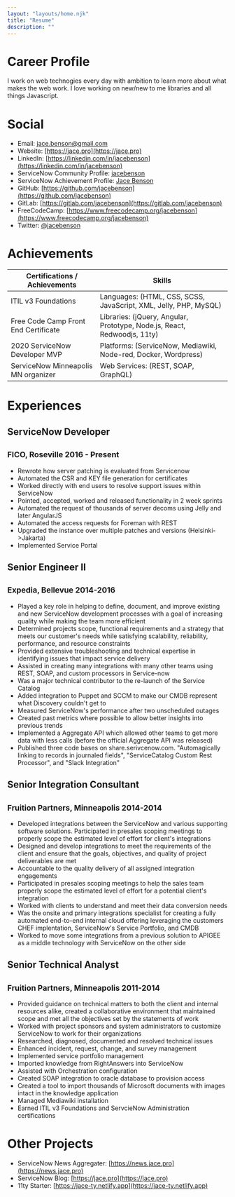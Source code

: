 ```yaml
---
layout: "layouts/home.njk"
title: "Resume"
description: ""
---
```


# Career Profile

I work on web technogies every day with ambition to learn more about what makes the web work. I love working on new/new to me libraries and all things Javascript.

# Social

* Email: [jace.benson@gmail.com](mailto:jace.benson@gmail.com)
* Website: [https://jace.pro](https://jace.pro)
* LinkedIn: [https://linkedin.com/in/jacebenson](https://linkedin.com/in/jacebenson)
* ServiceNow Community Profile: [jacebenson](https://community.servicenow.com/community?id=community_user_profile&user=d6625a69dbd81fc09c9ffb651f9619fc) 
* ServiceNow Achievement Profile: [Jace Benson](https://account.servicenow.com/personal-data/11ea0a1c9/44c1dcf80/a806e4a75/ae71ePNYP/resume.html)
* GitHub: [https://github.com/jacebenson](https://github.com/jacebenson)
* GitLab: [https://gitlab.com/jacebenson](https://gitlab.com/jacebenson)
* FreeCodeCamp: [https://www.freecodecamp.org/jacebenson](https://www.freecodecamp.org/jacebenson)
* Twitter: [@jacebenson](https://twitter.com/jacebenson)

# Achievements

| Certifications / Achievements                  | Skills                                                                   | 
| ---------------------------------------------- | ------------------------------------------------------------------------ |
| ITIL v3 Foundations                            | Languages: (HTML, CSS, SCSS, JavaScript, XML, Jelly, PHP, MySQL)         |
| Free Code Camp Front End Certificate           | Libraries: (jQuery, Angular, Prototype, Node.js, React, Redwoodjs, 11ty) |
| 2020 ServiceNow Developer MVP                  | Platforms: (ServiceNow, Mediawiki, Node-red, Docker, Wordpress)          |
| ServiceNow Minneapolis MN organizer            | Web Services: (REST, SOAP, GraphQL)                                      |


# Experiences

## ServiceNow Developer

<sup>FICO, Roseville 2016 - Present</sup>
---
* Rewrote how server patching is evaluated from Servicenow
* Automated the CSR and KEY file generation for certificates
* Worked directly with end users to resolve support issues within ServiceNow
* Pointed, accepted, worked and released functionality in 2 week sprints
* Automated the request of thousands of server decoms using Jelly and later AngularJS
* Automated the access requests for Foreman with REST
* Upgraded the instance over multiple patches and versions (Helsinki->Jakarta)
* Implemented Service Portal

## Senior Engineer II

<sup>Expedia, Bellevue 2014-2016</sup>
---
* Played a key role in helping to define, document, and improve existing and new ServiceNow development processes with a goal of increasing quality while making the team more efficient
* Determined projects scope, functional requirements and a strategy that meets our customer's needs while satisfying scalability, reliability, performance, and resource constraints
* Provided extensive troubleshooting and technical expertise in identifying issues that impact service delivery
* Assisted in creating many integrations with many other teams using REST, SOAP, and custom processors in Service-now
* Was a major technical contributor to the re-launch of the Service Catalog
* Added integration to Puppet and SCCM to make our CMDB represent what Discovery couldn't get to
* Measured ServiceNow's performance after two unscheduled outages
* Created past metrics where possible to allow better insights into previous trends
* Implemented a Aggregate API which allowed other teams to get more data with less calls (before the official Aggregate API was released)
* Published three code bases on share.serivcenow.com. "Automagically linking to records in journaled fields", "ServiceCatalog Custom Rest Processor", and "Slack Integration"

## Senior Integration Consultant

<sup>Fruition Partners, Minneapolis 2014-2014 </sup>
---
* Developed integrations between the ServiceNow and various supporting software solutions. Participated in presales scoping meetings to properly scope the estimated level of effort for client's integrations
* Designed and develop integrations to meet the requirements of the client and ensure that the goals, objectives, and quality of project deliverables are met
* Accountable to the quality delivery of all assigned integration engagements
* Participated in presales scoping meetings to help the sales team properly scope the estimated level of effort for a potential client's integration
* Worked with clients to understand and meet their data conversion needs
* Was the onsite and primary integrations specialist for creating a fully automated end-to-end internal cloud offering leveraging the customers CHEF implentation, ServiceNow's Service Portfolio, and CMDB
* Worked to move some integrations from a previous solution to APIGEE as a middle technology with ServiceNow on the other side


## Senior Technical Analyst
<sup>Fruition Partners, Minneapolis 2011-2014</sup>
 ---
* Provided guidance on technical matters to both the client and internal resources alike, created a collaborative environment that maintained scope and met all the objectives set by the statements of work
* Worked with project sponsors and system administrators to customize ServiceNow to work for their organizations
* Researched, diagnosed, documented and resolved technical issues
* Enhanced incident, request, change, and survey management
* Implemented service portfolio management
* Imported knowledge from RightAnswers into ServiceNow
* Assisted with Orchestration configuration
* Created SOAP integration to oracle database to provision access
* Created a tool to import thousands of Microsoft documents with images intact in the knowledge application
* Managed Mediawiki installation
* Earned ITIL v3 Foundations and ServcieNow Administration certifications

# Other Projects

* ServiceNow News Aggregater: [https://news.jace.pro](https://news.jace.pro)
* ServiceNow Blog: [https://jace.pro](https://jace.pro)
* 11ty Starter: [https://jace-ty.netlify.app](https://jace-ty.netlify.app)
